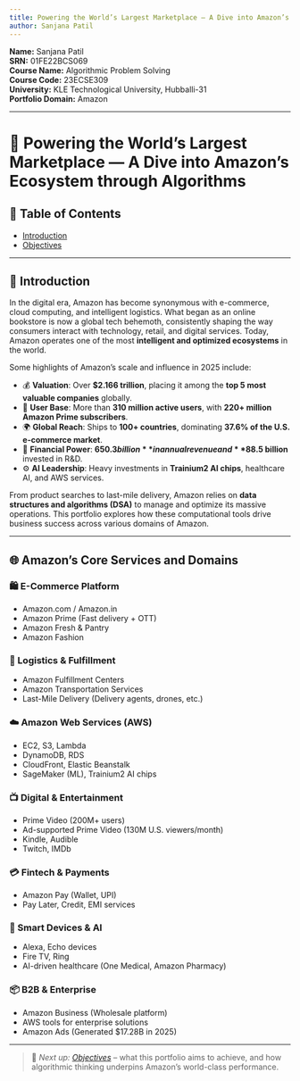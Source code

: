 ```yaml
---
title: Powering the World’s Largest Marketplace — A Dive into Amazon’s Ecosystem through Algorithms
author: Sanjana Patil
---
```


**Name:** Sanjana Patil  
**SRN:** 01FE22BCS069  
**Course Name:** Algorithmic Problem Solving  
**Course Code:** 23ECSE309  
**University:** KLE Technological University, Hubballi-31  
**Portfolio Domain:** Amazon  

---

# 🛒 Powering the World’s Largest Marketplace — A Dive into Amazon’s Ecosystem through Algorithms

## 📑 Table of Contents
- [Introduction](#introduction)
- [Objectives](#objectives)

---

## 🧭 Introduction

In the digital era, Amazon has become synonymous with e-commerce, cloud computing, and intelligent logistics. What began as an online bookstore is now a global tech behemoth, consistently shaping the way consumers interact with technology, retail, and digital services. Today, Amazon operates one of the most **intelligent and optimized ecosystems** in the world.

Some highlights of Amazon’s scale and influence in 2025 include:

- 💰 **Valuation**: Over **$2.166 trillion**, placing it among the **top 5 most valuable companies** globally.
- 👥 **User Base**: More than **310 million active users**, with **220+ million Amazon Prime subscribers**.
- 🌍 **Global Reach**: Ships to **100+ countries**, dominating **37.6% of the U.S. e-commerce market**.
- 💸 **Financial Power**: **$650.3 billion** in annual revenue and **$88.5 billion** invested in R&D.
- ⚙️ **AI Leadership**: Heavy investments in **Trainium2 AI chips**, healthcare AI, and AWS services.

From product searches to last-mile delivery, Amazon relies on **data structures and algorithms (DSA)** to manage and optimize its massive operations. This portfolio explores how these computational tools drive business success across various domains of Amazon.

---

## 🌐 Amazon’s Core Services and Domains

### 🛍️ E-Commerce Platform
- Amazon.com / Amazon.in  
- Amazon Prime (Fast delivery + OTT)  
- Amazon Fresh & Pantry  
- Amazon Fashion  

### 🚚 Logistics & Fulfillment
- Amazon Fulfillment Centers  
- Amazon Transportation Services  
- Last-Mile Delivery (Delivery agents, drones, etc.)  

### ☁️ Amazon Web Services (AWS)
- EC2, S3, Lambda  
- DynamoDB, RDS  
- CloudFront, Elastic Beanstalk  
- SageMaker (ML), Trainium2 AI chips  

### 📺 Digital & Entertainment
- Prime Video (200M+ users)  
- Ad-supported Prime Video (130M U.S. viewers/month)  
- Kindle, Audible  
- Twitch, IMDb  

### 💳 Fintech & Payments
- Amazon Pay (Wallet, UPI)  
- Pay Later, Credit, EMI services  

### 🧠 Smart Devices & AI
- Alexa, Echo devices  
- Fire TV, Ring  
- AI-driven healthcare (One Medical, Amazon Pharmacy)  

### 📦 B2B & Enterprise
- Amazon Business (Wholesale platform)  
- AWS tools for enterprise solutions  
- Amazon Ads (Generated $17.28B in 2025)  

---

> 🚀 *Next up: [Objectives](#objectives)* – what this portfolio aims to achieve, and how algorithmic thinking underpins Amazon’s world-class performance.
